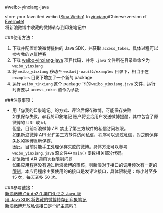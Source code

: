 #weibo-yinxiang-java

store your favorited weibo ([Sina Weibo](http://weibo.com/)) to [yinxiang](http://www.yinxiang.com/)(Chinese version of [Evernote](http://www.evernote.com/))  
将新浪微博中收藏的微博转存到印象笔记中  

###使用方法：  
1. 下载并配置新浪微博提供的 Java SDK，并获取 `access_token`。具体过程可以参考我的[这篇博客](http://mindcache.info/2014/05/11/sina-weibo-oauth2-java-edition.html)  
2. 下载 [weibo-yinxiang-java](https://github.com/zeekvfu/weibo-yinxiang-java) 项目代码，并将 `.java` 文件所在目录重命名为 `weibo_yinxiang`  
3. 将 `weibo_yinxiang` 移动至 `weibo4j-oauth2/examples` 目录下，相当于在 `examples` 目录下增加了一个新的 package  
4. 运行 `weibo_yinxiang` 这个 package 下的 `weibo_yinxiang.java` 文件，运行时需要以 `access_token` 值作为参数  

###注意事项：  
* 用「@我的印象笔记」的方式、评论后保存微博，可能保存失败  
如果保存失败，@我的印象笔记 账户将会给用户发送微博提醒，其中包含了原微博的 URL 或 id。  
但是，目前新浪微博 API 禁止了第三方软件的私信访问权限。  
如果新浪微博 API 允许第三方软件访问私信，程序可以通过私信，对之前保存失败的微博重新保存。  
因此，目前只能手工处理保存失败的微博。具体方法可以参考 `weibo_yinxiang.java` 源文件中 `main()` 函数相关部分代码。  
* 新浪微博 API 调用次数限制问题  
如果应用程序没有通过新浪微博的审核，则新浪对于接口的调用频次有一定的[限制](http://open.weibo.com/apps/1076129385/privilege/limit)。本应用程序主要使用的的接口是发评论接口，具体限制是：每小时至多 15 次，每天至多 50 次。  

###参考链接：  
[新浪微博 OAuth2.0 接口认证之 Java 版](http://mindcache.info/2014/05/11/sina-weibo-oauth2-java-edition.html)  
[用 Java SDK 将收藏的微博转存到印象笔记](http://mindcache.info/2014/05/11/use-java-sdk-to-store-favorited-weibo-to-yinxiang.html)  
[新浪微博开放私信接口是个好主意吗？](http://www.zhihu.com/question/20649834)  





